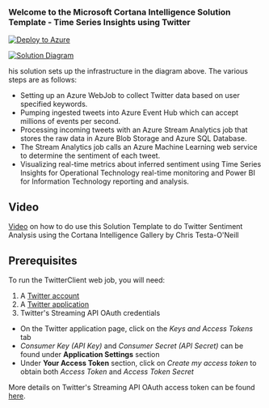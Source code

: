 ### Welcome to the Microsoft Cortana Intelligence Solution Template - Time Series Insights using Twitter


[![Deploy to Azure](http://azuredeploy.net/deploybutton.svg)](https://start.cortanaintelligence.com/Deployments/new/twittertimeseriesinsights)

[![Solution Diagram]({PatternAssetBaseUrl}/twittertimeseriesinsights.jpg)]({PatternAssetBaseUrl}/twittertimeseriesinsights.jpg)

his solution sets up the infrastructure in the diagram above. The various steps are as follows:

* Setting up an Azure WebJob to collect Twitter data based on user specified keywords.
* Pumping ingested tweets into Azure Event Hub which can accept millions of events per second.
* Processing incoming tweets with an Azure Stream Analytics job that stores the raw data in Azure Blob Storage and Azure SQL Database.
* The Stream Analytics job calls an Azure Machine Learning web service to determine the sentiment of each tweet. 
* Visualizing real-time metrics about inferred sentiment using Time Series Insights for Operational Technology real-time monitoring and Power BI for Information Technology reporting and analysis.

## Video

[Video](https://channel9.msdn.com/Shows/Cortana-Intelligence-Corner/Twitter-Sentiment-Analysis-using-the-Cortana-Intelligence-Gallery) on how to do use this Solution Template to do Twitter Sentiment Analysis using the Cortana Intelligence Gallery by Chris Testa-O'Neill


## Prerequisites

To run the TwitterClient web job, you will need:

1. A [Twitter account](https://twitter.com/login)
2. A [Twitter application](https://apps.twitter.com)
3. Twitter's Streaming API OAuth credentials
  - On the Twitter application page, click on the *Keys and Access Tokens* tab
  - *Consumer Key (API Key)* and *Consumer Secret (API Secret)* can be found under **Application Settings** section
  - Under **Your Access Token** section, click on *Create my access token* to obtain both *Access Token* and *Access Token Secret*

More details on Twitter's Streaming API OAuth access token can be found [here](https://dev.twitter.com/oauth/overview/application-owner-access-tokens).